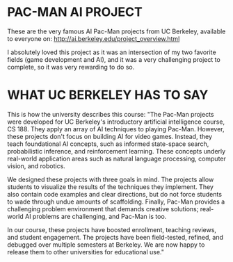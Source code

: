 # PAC-MAN AI PROJECT
These are the very famous AI Pac-Man projects from UC Berkeley, available to everyone on:
http://ai.berkeley.edu/project_overview.html

I absolutely loved this project as it was an intersection of my two favorite fields (game development and AI), and it was a very challenging
project to complete, so it was very rewarding to do so. 

# WHAT UC BERKELEY HAS TO SAY
 This is how the university describes this course:
"The Pac-Man projects were developed for UC Berkeley's introductory artificial intelligence course, CS 188.
They apply an array of AI techniques to playing Pac-Man. However, these projects don't focus on building AI for video games. 
Instead, they teach foundational AI concepts, such as informed state-space search, probabilistic inference, and reinforcement learning. 
These concepts underly real-world application areas such as natural language processing, computer vision, and robotics.

We designed these projects with three goals in mind. The projects allow students to visualize the results of the techniques they implement. 
They also contain code examples and clear directions, but do not force students to wade through undue amounts of scaffolding. 
Finally, Pac-Man provides a challenging problem environment that demands creative solutions; real-world AI problems are challenging, and Pac-Man is too.

In our course, these projects have boosted enrollment, teaching reviews, and student engagement. 
The projects have been field-tested, refined, and debugged over multiple semesters at Berkeley.
We are now happy to release them to other universities for educational use."
